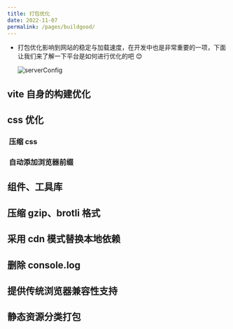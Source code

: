 ```yaml
---
title: 打包优化
date: 2022-11-07
permalink: /pages/buildgood/
---
```


- 打包优化影响到网站的稳定与加载速度，在开发中也是非常重要的一项，下面让我们来了解一下平台是如何进行优化的吧 😊

  ![serverConfig](~@alias/img/watermarks/buildgood.jpg)

## vite 自身的构建优化 ​

## css 优化

### ​ 压缩 css

### ​ 自动添加浏览器前缀

## 组件、工具库

## 压缩 gzip、brotli 格式

## 采用 cdn 模式替换本地依赖

## 删除 console.log

## 提供传统浏览器兼容性支持

## 静态资源分类打包
